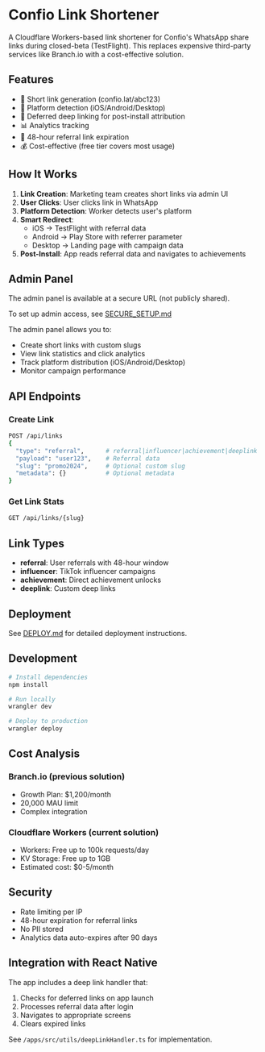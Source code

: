 # Confio Link Shortener

A Cloudflare Workers-based link shortener for Confio's WhatsApp share links during closed-beta (TestFlight). This replaces expensive third-party services like Branch.io with a cost-effective solution.

## Features

- 🔗 Short link generation (confio.lat/abc123)
- 📱 Platform detection (iOS/Android/Desktop)
- 🎯 Deferred deep linking for post-install attribution
- 📊 Analytics tracking
- 🔐 48-hour referral link expiration
- 💰 Cost-effective (free tier covers most usage)

## How It Works

1. **Link Creation**: Marketing team creates short links via admin UI
2. **User Clicks**: User clicks link in WhatsApp
3. **Platform Detection**: Worker detects user's platform
4. **Smart Redirect**:
   - iOS → TestFlight with referral data
   - Android → Play Store with referrer parameter
   - Desktop → Landing page with campaign data
5. **Post-Install**: App reads referral data and navigates to achievements

## Admin Panel

The admin panel is available at a secure URL (not publicly shared).

To set up admin access, see [SECURE_SETUP.md](./SECURE_SETUP.md)

The admin panel allows you to:
- Create short links with custom slugs
- View link statistics and click analytics
- Track platform distribution (iOS/Android/Desktop)
- Monitor campaign performance

## API Endpoints

### Create Link
```bash
POST /api/links
{
  "type": "referral",      # referral|influencer|achievement|deeplink
  "payload": "user123",    # Referral data
  "slug": "promo2024",     # Optional custom slug
  "metadata": {}           # Optional metadata
}
```

### Get Link Stats
```bash
GET /api/links/{slug}
```

## Link Types

- **referral**: User referrals with 48-hour window
- **influencer**: TikTok influencer campaigns
- **achievement**: Direct achievement unlocks
- **deeplink**: Custom deep links

## Deployment

See [DEPLOY.md](./DEPLOY.md) for detailed deployment instructions.

## Development

```bash
# Install dependencies
npm install

# Run locally
wrangler dev

# Deploy to production
wrangler deploy
```

## Cost Analysis

### Branch.io (previous solution)
- Growth Plan: $1,200/month
- 20,000 MAU limit
- Complex integration

### Cloudflare Workers (current solution)
- Workers: Free up to 100k requests/day
- KV Storage: Free up to 1GB
- Estimated cost: $0-5/month

## Security

- Rate limiting per IP
- 48-hour expiration for referral links
- No PII stored
- Analytics data auto-expires after 90 days

## Integration with React Native

The app includes a deep link handler that:
1. Checks for deferred links on app launch
2. Processes referral data after login
3. Navigates to appropriate screens
4. Clears expired links

See `/apps/src/utils/deepLinkHandler.ts` for implementation.